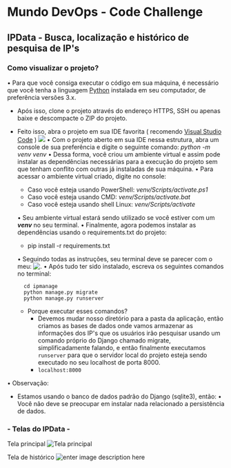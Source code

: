 # Mundo DevOps - Code Challenge #
## IPData - Busca, localização e histórico de pesquisa de IP's


### Como visualizar o projeto?

• Para que você consiga executar o código em sua máquina, é necessário que você tenha a linguagem [Python](https://www.python.org/downloads/) instalada em seu computador, de preferência versões 3.x.
- Após isso, clone o projeto através do endereço HTTPS, SSH ou apenas baixe e descompacte o ZIP do projeto.
- Feito isso, abra o projeto em sua IDE favorita ( recomendo [Visual Studio Code](https://code.visualstudio.com/) )
 ![](https://i.ibb.co/whT99qS/vscode-estrutura.png)
• Com o projeto aberto em sua IDE nessa estrutura, abra um console de sua preferência e digite o seguinte comando: *python -m venv venv*
• Dessa forma, você criou um ambiente virtual e assim pode instalar as dependências necessárias para a execução do projeto sem que tenham conflito com outras já instaladas de sua máquina.
• Para acessar o ambiente virtual criado, digite no console: 
	 - Caso você esteja usando PowerShell: *venv/Scripts/activate.ps1* 
	 - Caso você esteja usando CMD: *venv/Scripts/activate.bat* 
	 - Caso você esteja usando shell Linux: *venv/Scripts/activate* 

   • Seu ambiente virtual estará sendo utilizado se você estiver com um ***venv*** no seu terminal.
   • Finalmente, agora podemos instalar as dependências usando o requirements.txt do projeto:
    - pip install -r requirements.txt
  
   • Seguindo todas as instruções, seu terminal deve se parecer com o meu:
     ![.](https://i.ibb.co/nmQqfcQ/Captura-de-tela-2022-02-17-000105.png)
• Após tudo ter sido instalado, escreva os seguintes comandos no terminal:

		cd ipmanage
		python manage.py migrate
		python manage.py runserver
		
	- Porque executar esses comandos?
	   - Devemos mudar nosso diretório para a pasta da aplicação, então criamos as bases de dados onde vamos armazenar as informações dos IP's que os usuários irão pesquisar usando um comando próprio do Django chamado migrate, simplificadamente falando, e então finalmente executamos `runserver` para que o servidor local do projeto esteja sendo executado no seu localhost de porta 8000. 
	   - `localhost:8000`
	   
• Observação: 
   - Estamos usando o banco de dados padrão do Django (sqlite3), então: 
     • Você não deve se preocupar em instalar nada relacionado a persistência de dados.




###  - Telas do IPData - 

Tela principal
![Tela principal](https://i.ibb.co/9v0C1jM/Principal.png)

Tela de histórico
![enter image description here](https://i.ibb.co/VpRJ6Fm/Log.png)

